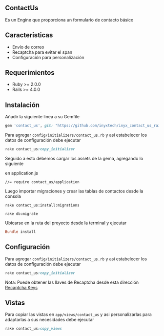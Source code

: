 ## ContactUs

Es un Engine que proporciona un formulario de contacto básico

## Caracteristicas

- Envío de correo
- Recaptcha para evitar el span
- Configuración para personalización

## Requerimientos

* Ruby >= 2.0.0
* Rails >= 4.0.0

## Instalación

Añadir la siguiente linea a su Gemfile

```ruby
gem 'contact_us', git: "https://github.com/inyxtech/inyx_contact_us_rails.git"
```

Para agregar `config/initializers/contact_us.rb` y asi estabelecer los datos de configuración debe ejecutar

```ruby
rake contact_us:copy_initializer
```

Seguido a esto debemos cargar los assets de la gema, agregando lo siguiente

en application.js

```
//= require contact_us/application
```

Luego importar migraciones y crear las tablas de contactos desde la consola

```
rake contact_us:install:migrations 
```
```
rake db:migrate
```

Ubicarse en la ruta del proyecto desde la terminal y ejecutar

```ruby
Bundle install
```

## Configuración

Para agregar `config/initializers/contact_us.rb` y asi estabelecer los datos de configuración debe ejecutar

```ruby
rake contact_us:copy_initializer
```

Nota: Puede obtener las llaves de Recaptcha desde esta dirección [Recaptcha Keys](https://www.google.com/recaptcha/admin)

## Vistas

Para copiar las vistas en `app/views/contact_us` y asi personalizarlas para adaptarlas a sus necesidades debe ejecutar

```ruby
rake contact_us:copy_views
```